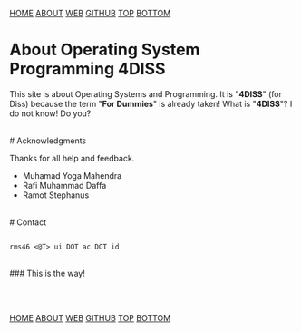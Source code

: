 ---
---
[HOME](index.md)
[ABOUT](README.md)
[WEB](https://osp4diss.vlsm.org/)
[GITHUB](https://github.com/os2xx/osp4diss)
[TOP](#)
[BOTTOM](#endofpage)

# About Operating System Programming 4DISS

This site is about Operating Systems and Programming.
It is "**4DISS**" (for Diss) because the term "**For Dummies**" is already taken!
What is "**4DISS**"?  I do not know!  Do you?

<br>
# Acknowledgments

Thanks for all help and feedback.
* Muhamad Yoga Mahendra
* Rafi Muhammad Daffa
* Ramot Stephanus

<br>
# Contact

```

rms46 <@T> ui DOT ac DOT id

```

<br>
### This is the way!


<br id="endofpage"><br>

[HOME](index.md)
[ABOUT](README.md)
[WEB](https://osp4diss.vlsm.org/)
[GITHUB](https://github.com/os2xx/osp4diss)
[TOP](#)
[BOTTOM](#endofpage)
<br>

